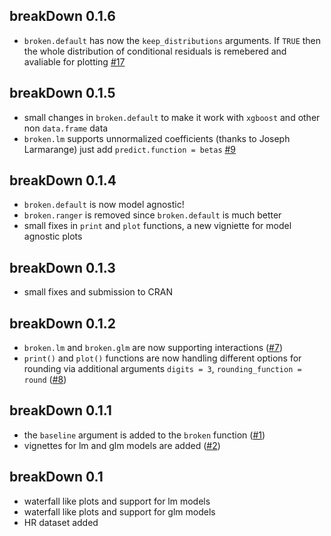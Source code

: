 breakDown 0.1.6
----------------------------------------------------------------
* `broken.default` has now the `keep_distributions` arguments. If `TRUE` then the whole distribution of conditional residuals is remebered and avaliable for plotting   [#17](https://github.com/pbiecek/breakDown/issues/17)

breakDown 0.1.5
----------------------------------------------------------------
* small changes in `broken.default` to make it work with `xgboost` and other non `data.frame` data
* `broken.lm` supports unnormalized coefficients (thanks to Joseph Larmarange) just add `predict.function = betas`  [#9](https://github.com/pbiecek/breakDown/issues/9)

breakDown 0.1.4
----------------------------------------------------------------
* `broken.default` is now model agnostic!
* `broken.ranger` is removed since `broken.default` is much better
* small fixes in `print` and `plot` functions, a new vigniette for model agnostic plots

breakDown 0.1.3
----------------------------------------------------------------
* small fixes and submission to CRAN

breakDown 0.1.2
----------------------------------------------------------------
* `broken.lm` and `broken.glm` are now supporting interactions  ([#7](https://github.com/pbiecek/breakDown/issues/7))
* `print()` and `plot()` functions are now handling different options for rounding via additional arguments `digits = 3`, `rounding_function = round` ([#8](https://github.com/pbiecek/breakDown/issues/8))

breakDown 0.1.1
----------------------------------------------------------------
* the `baseline` argument is added to the `broken` function  ([#1](https://github.com/pbiecek/breakDown/issues/1))
* vignettes for lm and glm models are added ([#2](https://github.com/pbiecek/breakDown/issues/2))

breakDown 0.1
----------------------------------------------------------------
* waterfall like plots and support for lm models
* waterfall like plots and support for glm models
* HR dataset added
